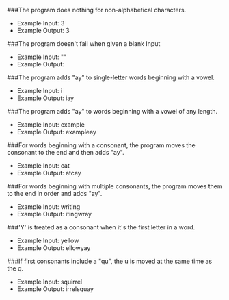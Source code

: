 ###The program does nothing for non-alphabetical characters.
  * Example Input: 3
  * Example Output: 3

###The program doesn't fail when given a blank Input
  * Example Input: ""
  * Example Output:

###The program adds "ay" to single-letter words beginning with a vowel.
  * Example Input: i
  * Example Output: iay

###The program adds "ay" to words beginning with a vowel of any length.
  * Example Input: example
  * Example Output: exampleay

###For words beginning with a consonant, the program moves the consonant to the end and then adds "ay".
  * Example Input: cat
  * Example Output: atcay

###For words beginning with multiple consonants, the program moves them to the end in order and adds "ay".
  * Example Input: writing
  * Example Output: itingwray

###'Y' is treated as a consonant when it's the first letter in a word.
  * Example Input: yellow
  * Example Output: ellowyay

###If first consonants include a "qu", the u is moved at the same time as the q.
  * Example Input: squirrel
  * Example Output: irrelsquay
